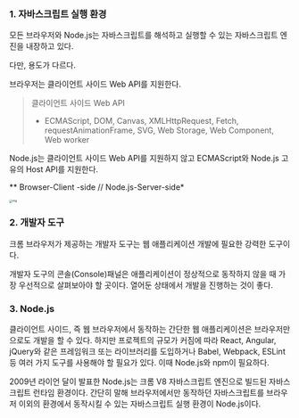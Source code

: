 ### 1. 자바스크립트 실행 환경

모든 브라우저와 Node.js는 자바스크립트를 해석하고 실행할 수 있는 자바스크립트 엔진을 내장하고 있다. 

다만, 용도가 다르다.



브라우저는 클라이언트 사이드 Web API를 지원한다.

> 클라이언트 사이드 Web API 
>
> - ECMAScript, DOM, Canvas, XMLHttpRequest, Fetch, requestAnimationFrame, SVG, Web Storage, Web Component, Web worker

Node.js는 클라이언트 사이드 Web API를 지원하지 않고 ECMAScript와 Node.js 고유의 Host API를 지원한다.

** Browser-Client -side // Node.js-Server-side*



<img src="https://poiemaweb.com/assets/fs-images/3-1.png" alt="img" style="zoom: 33%;" />



### 2. 개발자 도구

크롬 브라우저가 제공하는 개발자 도구는 웹 애플리케이션 개발에 필요한 강력한 도구이다.

개발자 도구의 콘솔(Console)패널은 애플리케이션이 정상적으로 동작하지 않을 때 가장 우선적으로 살펴보아야 할 곳이다.  열어둔 상태에서 개발을 진행하는 것이 좋다.



### 3. Node.js

클라이언트 사이드, 즉 웹 브라우저에서 동작하는 간단한 웹 애플리케이션은 브라우저만으로도 개발을 할 수 있다. 하지만 프로젝트의 규모가 커짐에 따라 React, Angular, jQuery와 같은 프레임워크 또는 라이브러리를 도입하거나 Babel, Webpack, ESLint 등 여러 가지 도구를 사용해야 할 필요가 있다. 이때 Node.js와 npm이 필요하다.

2009년 라이언 달이 발표한 Node.js는 크롬 V8 자바스크립트 엔진으로 빌드된 자바스크립트 런타임 환경이다. 간단히 말해 브라우저에서만 동작하던 자바스크립트를 브라우저 이외의 환경에서 동작시킬 수 있는 자바스크립트 실행 환경이 Node.js이다.